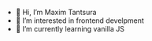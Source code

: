 - 👋 Hi, I’m Maxim Tantsura
- 👀 I’m interested in frontend develpment
- 🌱 I’m currently learning vanilla JS

<!---
nosaxa/nosaxa is a ✨ special ✨ repository because its `README.md` (this file) appears on your GitHub profile.
You can click the Preview link to take a look at your changes.
--->
